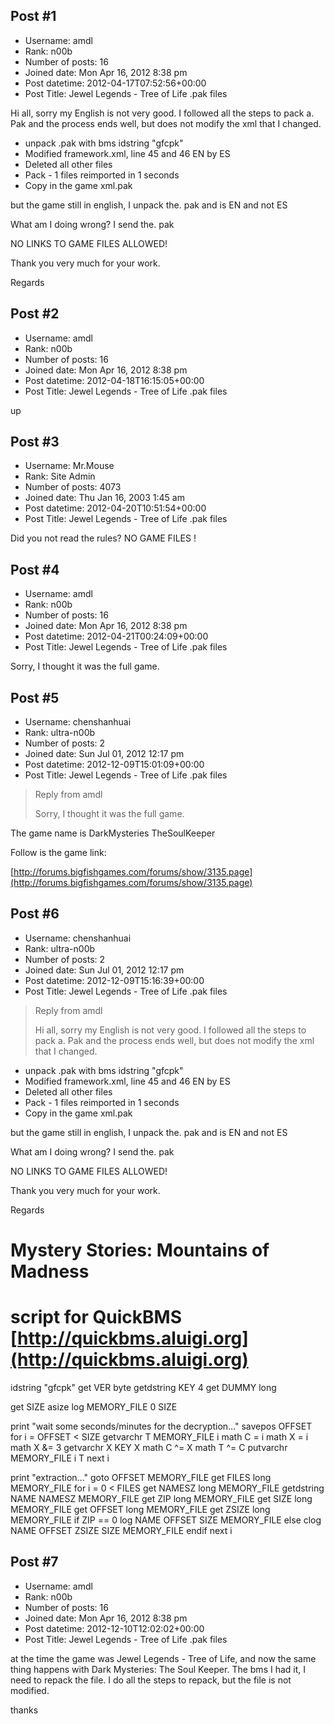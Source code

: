 ## Post #1
- Username: amdl
- Rank: n00b
- Number of posts: 16
- Joined date: Mon Apr 16, 2012 8:38 pm
- Post datetime: 2012-04-17T07:52:56+00:00
- Post Title: Jewel Legends - Tree of Life  .pak files

Hi all, sorry my English is not very good.
I followed all the steps to pack a. Pak and the process ends well, but does not modify the xml that I changed.

- unpack .pak with bms idstring "gfcpk"
- Modified framework.xml, line 45 and 46 EN by ES
- Deleted all other files
- Pack - 1 files reimported in 1 seconds
- Copy in the game xml.pak

but the game still in english, I unpack the. pak and is EN and not ES

What am I doing wrong? I send the. pak

NO LINKS TO GAME FILES ALLOWED!

Thank you very much for your work.

Regards
## Post #2
- Username: amdl
- Rank: n00b
- Number of posts: 16
- Joined date: Mon Apr 16, 2012 8:38 pm
- Post datetime: 2012-04-18T16:15:05+00:00
- Post Title: Jewel Legends - Tree of Life  .pak files

up
## Post #3
- Username: Mr.Mouse
- Rank: Site Admin
- Number of posts: 4073
- Joined date: Thu Jan 16, 2003 1:45 am
- Post datetime: 2012-04-20T10:51:54+00:00
- Post Title: Jewel Legends - Tree of Life  .pak files

Did you not read the rules? NO GAME FILES !
## Post #4
- Username: amdl
- Rank: n00b
- Number of posts: 16
- Joined date: Mon Apr 16, 2012 8:38 pm
- Post datetime: 2012-04-21T00:24:09+00:00
- Post Title: Jewel Legends - Tree of Life  .pak files

Sorry, I thought it was the full game.
## Post #5
- Username: chenshanhuai
- Rank: ultra-n00b
- Number of posts: 2
- Joined date: Sun Jul 01, 2012 12:17 pm
- Post datetime: 2012-12-09T15:01:09+00:00
- Post Title: Jewel Legends - Tree of Life  .pak files

> Reply from amdl
>
> Sorry, I thought it was the full game.

The game name is DarkMysteries TheSoulKeeper 

Follow is the game link:


[http://forums.bigfishgames.com/forums/show/3135.page](http://forums.bigfishgames.com/forums/show/3135.page)
## Post #6
- Username: chenshanhuai
- Rank: ultra-n00b
- Number of posts: 2
- Joined date: Sun Jul 01, 2012 12:17 pm
- Post datetime: 2012-12-09T15:16:39+00:00
- Post Title: Jewel Legends - Tree of Life  .pak files

> Reply from amdl
>
> Hi all, sorry my English is not very good.
I followed all the steps to pack a. Pak and the process ends well, but does not modify the xml that I changed.

- unpack .pak with bms idstring "gfcpk"
- Modified framework.xml, line 45 and 46 EN by ES
- Deleted all other files
- Pack - 1 files reimported in 1 seconds
- Copy in the game xml.pak

but the game still in english, I unpack the. pak and is EN and not ES

What am I doing wrong? I send the. pak

NO LINKS TO GAME FILES ALLOWED!

Thank you very much for your work.

Regards


# Mystery Stories: Mountains of Madness
# script for QuickBMS [http://quickbms.aluigi.org](http://quickbms.aluigi.org)

idstring "gfcpk"
get VER byte
getdstring KEY 4
get DUMMY long

get SIZE asize
log MEMORY_FILE 0 SIZE

print "wait some seconds/minutes for the decryption..."
savepos OFFSET
for i = OFFSET < SIZE
    getvarchr T MEMORY_FILE i
    math C = i
    math X = i
    math X &= 3
    getvarchr X KEY X
    math C ^= X
    math T ^= C
    putvarchr MEMORY_FILE i T
next i

print "extraction..."
goto OFFSET MEMORY_FILE
get FILES long MEMORY_FILE
for i = 0 < FILES
    get NAMESZ long MEMORY_FILE
    getdstring NAME NAMESZ MEMORY_FILE
    get ZIP long MEMORY_FILE
    get SIZE long MEMORY_FILE
    get OFFSET long MEMORY_FILE
    get ZSIZE long MEMORY_FILE
    if ZIP == 0
        log NAME OFFSET SIZE MEMORY_FILE
    else
        clog NAME OFFSET ZSIZE SIZE MEMORY_FILE
    endif
next i
## Post #7
- Username: amdl
- Rank: n00b
- Number of posts: 16
- Joined date: Mon Apr 16, 2012 8:38 pm
- Post datetime: 2012-12-10T12:02:02+00:00
- Post Title: Jewel Legends - Tree of Life  .pak files

at the time the game was Jewel Legends - Tree of Life, and now the same thing happens with Dark Mysteries: The Soul Keeper.
The bms I had it, I need to repack the file.
I do all the steps to repack, but the file is not modified.

thanks

